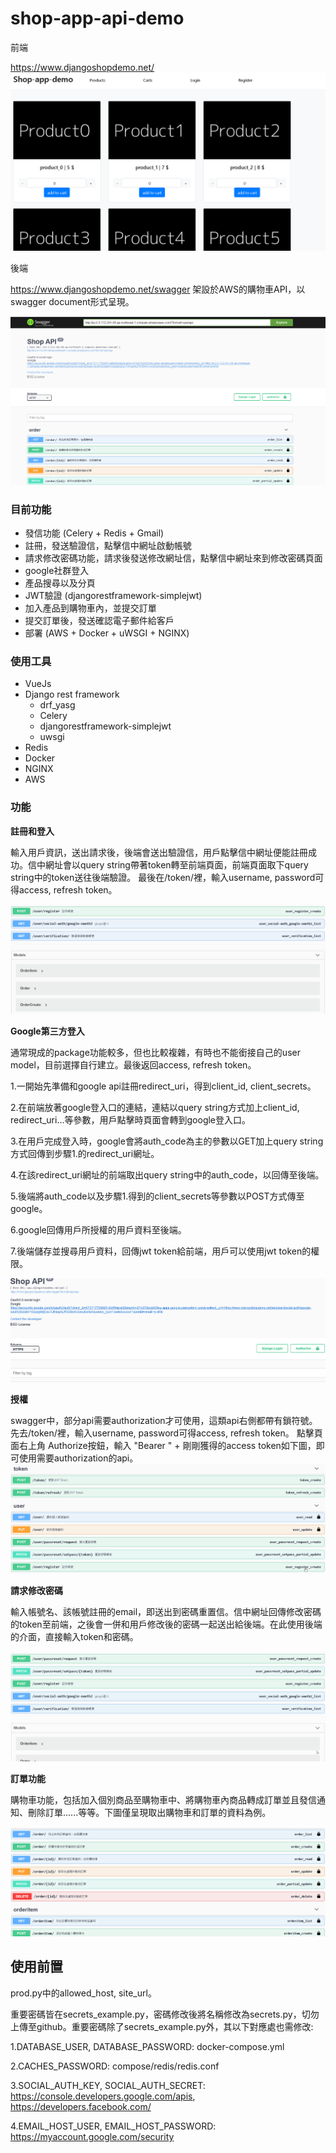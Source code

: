 # **shop-app-api-demo**

前端

https://www.djangoshopdemo.net/
 ![](pic/shop-app-frontend.png)

後端

https://www.djangoshopdemo.net/swagger
 架設於AWS的購物車API，以swagger document形式呈現。
 
 ![](pic/shopapi.png)

### **目前功能**
  - 發信功能 (Celery + Redis + Gmail)
  - 註冊，發送驗證信，點擊信中網址啟動帳號
  - 請求修改密碼功能，請求後發送修改網址信，點擊信中網址來到修改密碼頁面 
  - google社群登入
  - 產品搜尋以及分頁
  - JWT驗證 (djangorestframework-simplejwt)
  - 加入產品到購物車內，並提交訂單
  - 提交訂單後，發送確認電子郵件給客戶
  - 部署 (AWS + Docker + uWSGI + NGINX)

### **使用工具**
 - VueJs
 - Django rest framework
   - drf_yasg
   - Celery 
   - djangorestframework-simplejwt
   - uwsgi
 - Redis 
 - Docker
 - NGINX
 - AWS

### **功能**

**註冊和登入**

輸入用戶資訊，送出請求後，後端會送出驗證信，用戶點擊信中網址便能註冊成功。信中網址會以query string帶著token轉至前端頁面，前端頁面取下query string中的token送往後端驗證。
最後在/token/裡，輸入username, password可得access, refresh token。

![](pic/register.gif)

**Google第三方登入**
 
通常現成的package功能較多，但也比較複雜，有時也不能銜接自己的user model，目前選擇自行建立。最後返回access, refresh token。

1.一開始先準備和google api註冊redirect_uri，得到client_id, client_secrets。 

2.在前端放著google登入口的連結，連結以query string方式加上client_id, redirect_uri...等參數，用戶點擊時頁面會轉到google登入口。 

3.在用戶完成登入時，google會將auth_code為主的參數以GET加上query string方式回傳到步驟1.的redirect_uri網址。 

4.在該redirect_uri網址的前端取出query string中的auth_code，以回傳至後端。 

5.後端將auth_code以及步驟1.得到的client_secrets等參數以POST方式傳至google。

6.google回傳用戶所授權的用戶資料至後端。 

7.後端儲存並搜尋用戶資料，回傳jwt token給前端，用戶可以使用jwt token的權限。

![](pic/ouath2.gif)

**授權**

swagger中，部分api需要authorization才可使用，這類api右側都帶有鎖符號。 先去/token/裡，輸入username, password可得access, refresh token。
點擊頁面右上角 Authorize按鈕，輸入 "Bearer " + 剛剛獲得的access token如下圖，即可使用需要authorization的api。
![](pic/authorization2.gif)

**請求修改密碼**
 
輸入帳號名、該帳號註冊的email，即送出到密碼重置信。信中網址回傳修改密碼的token至前端，之後會一併和用戶修改後的密碼一起送出給後端。在此使用後端的介面，直接輸入token和密碼。

![](pic/reset3.gif)

**訂單功能**

購物車功能，包括加入個別商品至購物車中、將購物車內商品轉成訂單並且發信通知、刪除訂單......等等。下圖僅呈現取出購物車和訂單的資料為例。

![](pic/order.gif)


## **使用前置**

 prod.py中的allowed_host, site_url。

 重要密碼皆在secrets_example.py，密碼修改後將名稱修改為secrets.py，切勿上傳至github。重要密碼除了secrets_example.py外，其以下對應處也需修改:

1.DATABASE_USER, DATABASE_PASSWORD: docker-compose.yml

2.CACHES_PASSWORD: compose/redis/redis.conf

3.SOCIAL_AUTH_KEY, SOCIAL_AUTH_SECRET: https://console.developers.google.com/apis, https://developers.facebook.com/

4.EMAIL_HOST_USER, EMAIL_HOST_PASSWORD: https://myaccount.google.com/security
